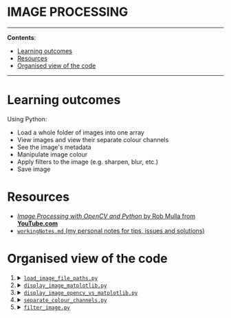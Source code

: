 <h1>IMAGE PROCESSING</h1>

---

**Contents**:

- [Learning outcomes](#learning-outcomes)
- [Resources](#resources)
- [Organised view of the code](#organised-view-of-the-code)

---

# Learning outcomes
Using Python:

- Load a whole folder of images into one array
- View images and view their separate colour channels
- See the image's metadata
- Manipulate image colour
- Apply filters to the image (e.g. sharpen, blur, etc.)
- Save image

# Resources
- [_Image Processing with OpenCV and Python_ by Rob Mulla from **YouTube.com**](https://www.youtube.com/watch?v=kSqxn6zGE0c)
- [`workingNotes.md` (my personal notes for tips, issues and solutions)](https://github.com/pranigopu/computerVision/blob/main/imageProcessing/workingNotes.md)

# Organised view of the code
1. <details><summary><a href="https://github.com/pranigopu/computerVision/blob/main/imageProcessing/code/load_image_file_paths.py"><code>load_image_file_paths.py</code></a></summary>Loads and displays all the image file paths from the image folder. Also serves as an introduction to the <code>glob</code> function from the <code>glob</code> module.</details>
2. <details><summary><a href="https://github.com/pranigopu/computerVision/blob/main/imageProcessing/code/display_image_matplotlib.py"><code>display_image_matplotlib.py</code></a></summary>Loads and displays an image as specified by an index number and according to the specified scale, using Matplotlib. Takes the image index number, display options and display scale as command line arguments (these arguments are explained in the source code). Also serves as an introduction to reading images using Matplotlib.</details>
3. <details><summary><a href="https://github.com/pranigopu/computerVision/blob/main/imageProcessing/code/display_image_opencv_vs_matplotlib.py"><code>display_image_opencv_vs_matplotlib.py</code></a></summary>Loads and displays an image as specified by an index number and according to the specified scale, using Matplotlib and OpenCV, with the aim of comparing the two methods of reading images to show differences in the ordering of the colour channels. Takes the image index number and display scale as command line arguments (these arguments are explained in the source code). Also serves as an introduction to reading images using OpenCV and using Matplotlib. An output is shown below: <br> <img src="https://github.com/pranigopu/computerVision/blob/main/imageProcessing/images/others/opencv_vs_matplotlib.png"></details>
4. <details><summary><a href="https://github.com/pranigopu/computerVision/blob/main/imageProcessing/code/separate_colour_channels.py"><code>separate_colour_channels.py</code></a></summary>Shows the different colour channels of an image (as read by Matplotlib). Takes the image index number and display scale as command line arguments. Also serves as an introduction to the colour mapping option on <code>matplotlib.pyplot.imshow</code>. An output is shown below: <br> <img src="https://github.com/pranigopu/computerVision/blob/main/imageProcessing/images/others/separated_channels.png"></details>
5. <details><summary><a href="https://github.com/pranigopu/computerVision/blob/main/imageProcessing/code/filter_image.py"><code>filter_image.py</code></a></summary>Applies a specified filter to a specified image, which is displayed according to the specified scale and (if specified) saved. Takes the image index, filter name, display scale and an optional argument (indicating whether to save the image or not) as command line arguments (arguments are explained in the source code). Also serves as an introduction to convolutional image filtering and the concept of bit depth. Some outputs are shown below: <br> <table style="border-collapse: collapse; padding:0; margin:0"><tr><th>Box Blur</th><th>Gaussian Blur</th><th>Sharpen</th><th>Edge Detection</th></tr><tr><td><img src="https://github.com/pranigopu/computerVision/blob/main/imageProcessing/images/filtered/Indian Lady by Vishal Gurjar (filter-box_blur).jpg"></td><td><img src="https://github.com/pranigopu/computerVision/blob/main/imageProcessing/images/filtered/Indian Lady by Vishal Gurjar (filter-gaussian_blur).jpg"></td><td><img src="https://github.com/pranigopu/computerVision/blob/main/imageProcessing/images/filtered/Indian Lady by Vishal Gurjar (filter-sharpen).jpg"></td><td><img src="https://github.com/pranigopu/computerVision/blob/main/imageProcessing/images/filtered/Indian Lady by Vishal Gurjar (filter-edge_detection).jpg"></td></tr></table></details>